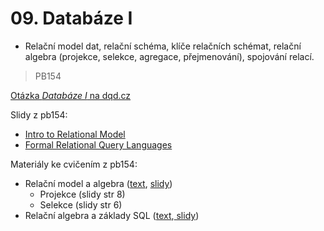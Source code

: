 # 09. Databáze I

* Relační model dat, relační schéma, klíče relačních schémat, relační algebra \(projekce, selekce, agregace, přejmenování\), spojování relací.

> PB154

[Otázka _Databáze I_ na dqd.cz](http://statnice.dqd.cz/home:prog:ap8)

Slidy z pb154:

* [Intro to Relational Model](https://is.muni.cz/el/1433/podzim2016/PB154/um/02-ch2-relational-model.pdf)
* [Formal Relational Query Languages](https://is.muni.cz/el/1433/podzim2016/PB154/um/03-ch6-formal-query-languages.pdf)

Materiály ke cvičením z pb154:

* Relační model a algebra \([text](https://is.muni.cz/auth/el/1433/podzim2014/PB154/worksheet/cv1-priprava-relAlgebra.pdf), [slidy](https://is.muni.cz/auth/el/1433/podzim2014/PB154/worksheet/cv1-cviceni-relAlgebra.pdf)\)
  * Projekce \(slidy str 8\)
  * Selekce \(slidy str 6\)
* Relační algebra a základy SQL \([text](https://is.muni.cz/auth/el/1433/podzim2014/PB154/worksheet/cv2-pripra-relAlgebra_SQL.pdf),[ slidy](https://is.muni.cz/auth/el/1433/podzim2014/PB154/worksheet/cv2-student-relAlgebra_SQL.pdf)\)



